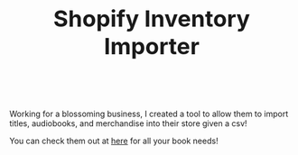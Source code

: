 <header>
  <b style="font-size: 40px">Shopify Inventory Importer</b>
</header>
<br/>
<body>
	
Working for a blossoming business, I created a tool to allow them to import titles, audiobooks, and merchandise into their store given a csv!


You can check them out at <a href="https://mossrosebooks.com">here</a> for all your book needs!
</body>

